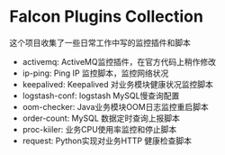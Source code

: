 # Falcon Plugins Collection
这个项目收集了一些日常工作中写的监控插件和脚本

- activemq: ActiveMQ监控插件，在官方代码上稍作修改
- ip-ping: Ping IP 监控脚本，监控网络状况
- keepalived: Keepalived 对业务模块健康状况监控脚本
- logstash-conf: logstash MySQL慢查询配置
- oom-checker: Java业务模块OOM日志监控重启脚本
- order-count: MySQL 数据定时查询上报脚本
- proc-kiiler: 业务CPU使用率监控和停止脚本
- request: Python实现对业务HTTP 健康检查脚本
